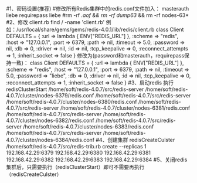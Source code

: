 #1、密码设置(推荐)
#修改所有Redis集群中的redis.conf文件加入： 
masterauth liebe 
requirepass liebe 
#rm -rf *.aof && rm -rf  dump63* && rm -rf nodes-63* 
#2、修改  client.rb
 find / -name 'client.rb'
 例如：/usr/local/share/gems/gems/redis-4.0.1/lib/redis/client.rb
 class Client
    DEFAULTS = {
      :url => lambda { ENV["REDIS_URL"] },
      :scheme => "redis",
      :host => "127.0.0.1",
      :port => 6379,
      :path => nil,
      :timeout => 5.0,
      :password => nil,
      :db => 0,
      :driver => nil,
      :id => nil,
      :tcp_keepalive => 0,
      :reconnect_attempts => 1,
      :inherit_socket => false
    }
	修改为(password和masterauth，requirepass保持一致)：
	class Client
    DEFAULTS = {
      :url => lambda { ENV["REDIS_URL"] },
      :scheme => "redis",
      :host => "127.0.0.1",
      :port => 6379,
      :path => nil,
      :timeout => 5.0,
      :password => "liebe",
      :db => 0,
      :driver => nil,
      :id => nil,
      :tcp_keepalive => 0,
      :reconnect_attempts => 1,
      :inherit_socket => false
    }
#3、启动redis
   执行redisClusterStart
/home/soft/redis-4.0.7/src/redis-server /home/soft/redis-4.0.7/cluster/nodes-6379/redis.conf
/home/soft/redis-4.0.7/src/redis-server /home/soft/redis-4.0.7/cluster/nodes-6380/redis.conf
/home/soft/redis-4.0.7/src/redis-server /home/soft/redis-4.0.7/cluster/nodes-6381/redis.conf
/home/soft/redis-4.0.7/src/redis-server /home/soft/redis-4.0.7/cluster/nodes-6382/redis.conf
/home/soft/redis-4.0.7/src/redis-server /home/soft/redis-4.0.7/cluster/nodes-6383/redis.conf
/home/soft/redis-4.0.7/src/redis-server /home/soft/redis-4.0.7/cluster/nodes-6384/redis.conf
#4、创建集群
   redisCreateCulster
/home/soft/redis-4.0.7/src/redis-trib.rb create --replicas 1 192.168.42.29:6379 192.168.42.29:6380  192.168.42.29:6381 192.168.42.29:6382 192.168.42.29:6383 192.168.42.29:6384
#5、关闭redis集群后，只需要执行（redisClusterStart）即可不需要再执行（redisCreateCulster）